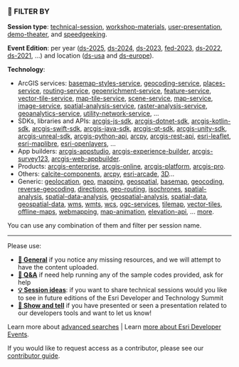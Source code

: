 ### 🔎 FILTER BY

**Session type**: [technical-session](https://github.com/orgs/esridevevents/repositories?q=technical-session), [workshop-materials](https://github.com/orgs/esridevevents/repositories?q=workshop-materials), [user-presentation](https://github.com/orgs/esridevevents/repositories?q=user-presentation), [demo-theater](https://github.com/orgs/esridevevents/repositories?q=demo-theater), and [speedgeeking](https://github.com/orgs/esridevevents/repositories?q=speedgeeking).

**Event Edition**: per year ([ds-2025](https://github.com/orgs/esridevevents/repositories?q=ds-2025), [ds-2024](https://github.com/orgs/esridevevents/repositories?q=ds-2024), [ds-2023](https://github.com/orgs/esridevevents/repositories?q=ds-2023), [fed-2023](https://github.com/orgs/esridevevents/repositories?q=ds-2023), [ds-2022](https://github.com/orgs/esridevevents/repositories?q=ds-2022), [ds-2021](https://github.com/orgs/esridevevents/repositories?q=ds-2021), ...) and location ([ds-usa](https://github.com/orgs/esridevevents/repositories?q=ds-usa) and [ds-europe](https://github.com/orgs/esridevevents/repositories?q=ds-europe)).

**Technology**:  
   * ArcGIS services: [basemap-styles-service](https://github.com/orgs/esridevevents/repositories?q=basemap-styles-service), [geocoding-service](https://github.com/orgs/esridevevents/repositories?q=geocoding-service), [places-service](https://github.com/orgs/esridevevents/repositories?q=places-service), [routing-service](https://github.com/orgs/esridevevents/repositories?q=routing-service), [geoenrichment-service](https://github.com/orgs/esridevevents/repositories?q=geoenrichment-service), [feature-service](https://github.com/orgs/esridevevents/repositories?q=feature-service), [vector-tile-service](https://github.com/orgs/esridevevents/repositories?q=vector-tile-service), [map-tile-service](https://github.com/orgs/esridevevents/repositories?q=map-tile-service), [scene-service](https://github.com/orgs/esridevevents/repositories?q=scene-service), [map-service](https://github.com/orgs/esridevevents/repositories?q=map-service), [image-service](https://github.com/orgs/esridevevents/repositories?q=image-service), [spatial-analysis-service](https://github.com/orgs/esridevevents/repositories?q=spatial-analysis-service), [raster-analysis-service](https://github.com/orgs/esridevevents/repositories?q=raster-analysis-service), [geoanalytics-service](https://github.com/orgs/esridevevents/repositories?q=geoanalytics-service), [utility-network-service](https://github.com/orgs/esridevevents/repositories?q=utility-network-service), ...
   * SDKs, libraries and APIs: [arcgis-js-sdk](https://github.com/orgs/esridevevents/repositories?q=arcgis-js-sdk), [arcgis-dotnet-sdk](https://github.com/orgs/esridevevents/repositories?q=arcgis-dotnet-sdk), [arcgis-kotlin-sdk](https://github.com/orgs/esridevevents/repositories?q=arcgis-kotlin-sdk), [arcgis-swift-sdk](https://github.com/orgs/esridevevents/repositories?q=arcgis-swift-sdk), [arcgis-java-sdk](https://github.com/orgs/esridevevents/repositories?q=arcgis-java-sdk), [arcgis-qt-sdk](https://github.com/orgs/esridevevents/repositories?q=arcgis-qt-sdk), [arcgis-unity-sdk](https://github.com/orgs/esridevevents/repositories?q=arcgis-unity-sdk), [arcgis-unreal-sdk](https://github.com/orgs/esridevevents/repositories?q=arcgis-unreal-sdk), [arcgis-python-api](https://github.com/orgs/esridevevents/repositories?q=arcgis-python-api), [arcpy](https://github.com/orgs/esridevevents/repositories?q=arcpy), [arcgis-rest-api](https://github.com/orgs/esridevevents/repositories?q=arcgis-rest-api), [esri-leaflet](https://github.com/orgs/esridevevents/repositories?q=esri-leaflet), [esri-maplibre](https://github.com/orgs/esridevevents/repositories?q=esri-maplibre), [esri-openlayers](https://github.com/orgs/esridevevents/repositories?q=esri-openlayers), ... 
   * App builders:  [arcgis-appstudio](https://github.com/orgs/esridevevents/repositories?q=arcgis-appstudio), [arcgis-experience-builder](https://github.com/orgs/esridevevents/repositories?q=arcgis-experience-builder), [arcgis-survey123](https://github.com/orgs/esridevevents/repositories?q=arcgis-survey123), [arcgis-web-appbuilder](https://github.com/orgs/esridevevents/repositories?q=arcgis-web-appbuilder).
   * Products: [arcgis-enterprise](https://github.com/orgs/esridevevents/repositories?q=arcgis-enterprise), [arcgis-online](https://github.com/orgs/esridevevents/repositories?q=arcgis-online), [arcgis-platform](https://github.com/orgs/esridevevents/repositories?q=arcgis-platform), [arcgis-pro](https://github.com/orgs/esridevevents/repositories?q=arcgis-pro). 
   * Others: [calcite-components](https://github.com/orgs/esridevevents/repositories?q=calcite-components), [arcpy](https://github.com/orgs/esridevevents/repositories?q=arcpy), [esri-arcade](https://github.com/orgs/esridevevents/repositories?q=esri-arcade), [3D](https://github.com/orgs/esridevevents/repositories?q=3d)...
   * Generic: [geolocation](https://github.com/topics/geolocation), [geo](https://github.com/topics/geo), [mapping](https://github.com/topics/mapping), [geospatial](https://github.com/topics/geospatial), [basemap](https://github.com/topics/basemap), [geocoding](https://github.com/topics/geocoding), [reverse-geocoding](https://github.com/topics/reverse-geocoding), [directions](https://github.com/topics/directions), [geo-routing](https://github.com/topics/geo-routing), [isochrones](https://github.com/topics/isochrones), [spatial-analysis](https://github.com/topics/spatial-analysis), [spatial-data-analysis](https://github.com/topics/spatial-data-analysis), [geospatial-analysis](https://github.com/topics/geospatial-analysis), [spatial-data](https://github.com/topics/spatial-data), [geospatial-data](https://github.com/topics/geospatial-data), [wms](https://github.com/topics/wms), [wmts](https://github.com/topics/wmts), [wcs](https://github.com/topics/wcs), [ogc-services](https://github.com/topics/ogc-services), [tilemap](https://github.com/topics/tilemap), [vector-tiles](https://github.com/topics/vector-tiles), [offline-maps](https://github.com/topics/offline-maps), [webmapping](https://github.com/topics/webmapping), [map-animation](https://github.com/topics/map-animation), [elevation-api](https://github.com/topics/elevation-api), ... [more](https://docs.google.com/spreadsheets/d/14TBvcb51xqTQDaPw7-WjneZqvnGALptl9bmJVk_EJOs/edit?gid=0#gid=0).

You can use any combination of them and filter per session name.

--- 

Please use:
* [**💬 General**](https://github.com/orgs/EsriDevEvents/discussions/new?category=general) if you notice any missing resources, and we will attempt to have the content uploaded.
* [**🙏 Q&A**](https://github.com/orgs/EsriDevEvents/discussions/new?category=q-a) if need help running any of the sample codes provided, ask for help
* [**💡 Session ideas**](https://github.com/orgs/EsriDevEvents/discussions/new?category=session-ideas): if you want to share technical sessions would you like to see in future editions of the Esri Developer and Technology Summit
* [**🙌 Show and tell**](https://github.com/orgs/EsriDevEvents/discussions/new?category=show-and-tell) if you have presented or seen a presentation related to our developers tools and want to let us know!

Learn more about [advanced searches](https://docs.github.com/en/search-github/getting-started-with-searching-on-github/about-searching-on-github) | Learn [more about Esri Developer Events](https://github.com/EsriDevEvents/contributor-guides/blob/main/README.md#about-esri-developer-events).

If you would like to request access as a contributor, please see our [contributor guide](https://github.com/EsriDevEvents/contributor-guides).
